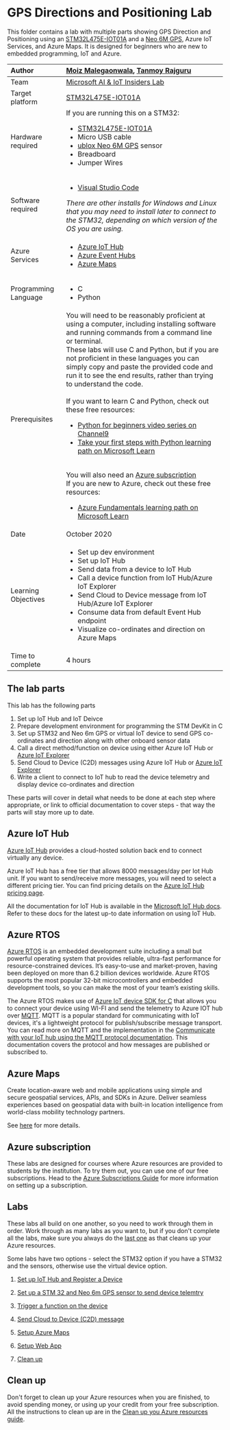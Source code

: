 # GPS Directions and Positioning Lab

This folder contains a lab with multiple parts showing GPS Direction and Positioning using an [STM32L475E-IOT01A](https://www.st.com/en/evaluation-tools/b-l475e-iot01a.html) and a [Neo 6M GPS](https://www.u-blox.com/en/product/neo-6-series), Azure IoT Services, and Azure Maps. It is designed for beginners who are new to embedded programming, IoT and Azure.

| Author | [Moiz Malegaonwala](https://github.com/moizhraj), [Tanmoy Rajguru](https://github.com/Tanmoy-TCS) |
|:---|:---|
| Team | [Microsoft AI & IoT Insiders Lab](https://microsoftiotinsiderlabs.com/en) |
| Target platform   | [STM32L475E-IOT01A](https://www.st.com/en/evaluation-tools/b-l475e-iot01a.html) |
| Hardware required | If you are running this on a STM32:<ul><li>[STM32L475E-IOT01A](https://www.st.com/en/evaluation-tools/b-l475e-iot01a.html)</li><li>Micro USB cable</li><li>[ublox Neo 6M GPS](https://www.u-blox.com/en/product/neo-6-series) sensor</li><li>Breadboard</li><li>Jumper Wires</li></ul> |
| Software required | <ul><li>[Visual Studio Code](http://code.visualstudio.com?WT.mc_id=academic-7372-jabenn)</li></ul>*There are other installs for Windows and Linux that you may need to install later to connect to the STM32, depending on which version of the OS you are using.* |
| Azure Services | <ul><li>[Azure IoT Hub](https://azure.microsoft.com/services/iot-hub/?WT.mc_id=academic-7372-jabenn)</li><li>[Azure Event Hubs](https://azure.microsoft.com/services/event-hubs/?WT.mc_id=academic-7372-jabenn)</li><li>[Azure Maps](https://azure.microsoft.com/services/azure-maps/?WT.mc_id=academic-7372-jabenn)</li></ul> |
| Programming Language | <ul><li>C</li><li>Python</li></ul> |
| Prerequisites | You will need to be reasonably proficient at using a computer, including installing software and running commands from a command line or terminal.<br>These labs will use C and Python, but if you are not proficient in these languages you can simply copy and paste the provided code and run it to see the end results, rather than trying to understand the code.<br><br>If you want to learn C and Python, check out these free resources:<br><ul><li>[Python for beginners video series on Channel9](https://channel9.msdn.com/Series/Intro-to-Python-Development?WT.mc_id=academic-7372-jabenn)</li><li>[Take your first steps with Python learning path on Microsoft Learn](https://docs.microsoft.com/learn/paths/python-first-steps/?WT.mc_id=academic-7372-jabenn)</li></ul><br>You will also need an [Azure subscription](https://azure.microsoft.com/free/?WT.mc_id=academic-7372-jabenn)<br>If you are new to Azure, check out these free resources:<ul><li>[Azure Fundamentals learning path on Microsoft Learn](https://docs.microsoft.com/learn/paths/azure-fundamentals/?WT.mc_id=academic-7372-jabenn)</li></ul> |
| Date | October 2020 |
| Learning Objectives | <ul><li>Set up dev environment</li><li>Set up IoT Hub</li><li>Send data from a device to IoT Hub</li><li>Call a device function from IoT Hub/Azure IoT Explorer</li><li>Send Cloud to Device message from IoT Hub/Azure IoT Explorer</li><li>Consume data from default Event Hub endpoint</li><li>Visualize co-ordinates and direction on Azure Maps</li></ul> |
| Time to complete | 4 hours |


## The lab parts

This lab has the following parts

1. Set up IoT Hub and IoT Deivce
1. Prepare development environment for programming the STM DevKit in C
1. Set up STM32 and Neo 6m GPS or virtual IoT device to send GPS co-ordinates and direction along with other onboard sensor data
1. Call a direct method/function on device using either Azure IoT Hub or [Azure IoT Explorer](https://docs.microsoft.com/azure/iot-pnp/howto-use-iot-explorer)
1. Send Cloud to Device (C2D) messages using Azure IoT Hub or [Azure IoT Explorer](https://docs.microsoft.com/azure/iot-pnp/howto-use-iot-explorer)
1. Write a client to connect to IoT hub to read the device telemetry and display device co-ordinates and direction

These parts will cover in detail what needs to be done at each step where appropriate, or link to official documentation to cover steps - that way the parts will stay more up to date.

## Azure IoT Hub

[Azure IoT Hub](https://azure.microsoft.com/services/iot-hub/?WT.mc_id=academic-7372-jabenn) provides a cloud-hosted solution back end to connect virtually any device.

Azure IoT Hub has a free tier that allows 8000 messages/day per Iot Hub unit. If you want to send/receive more messages, you will need to select a different pricing tier. You can find pricing details on the [Azure IoT Hub pricing page](https://azure.microsoft.com/pricing/details/iot-hub/?WT.mc_id=academic-7372-jabenn).

All the documentation for IoT Hub is available in the [Microsoft IoT Hub docs](https://docs.microsoft.com/azure/iot-hub/?WT.mc_id=academic-7372-jabenn). Refer to these docs for the latest up-to date information on using IoT Hub.

## Azure RTOS

[Azure RTOS](https://azure.microsoft.com/services/rtos/?WT.mc_id=academic-7372-jabenn) is an embedded development suite including a small but powerful operating system that provides reliable, ultra-fast performance for resource-constrained devices. It’s easy-to-use and market-proven, having been deployed on more than 6.2 billion devices worldwide. Azure RTOS supports the most popular 32-bit microcontrollers and embedded development tools, so you can make the most of your team’s existing skills.

The Azure RTOS makes use of [Azure IoT device SDK for C](https://docs.microsoft.com/azure/iot-hub/iot-hub-device-sdk-c-intro) that allows you to connect your device using WI-FI and send the telemetry to Azure IOT hub over [MQTT](https://mqtt.org). MQTT is a popular standard for communicating with IoT devices, it's a lightweight protocol for publish/subscribe message transport. You can read more on MQTT and the implementation in the [Communicate with your IoT hub using the MQTT protocol documentation](https://docs.microsoft.com/azure/iot-hub/iot-hub-mqtt-support?WT.mc_id=academic-7372-jabenn). This documentation covers the protocol and how messages are published or subscribed to.

## Azure Maps

Create location-aware web and mobile applications using simple and secure geospatial services, APIs, and SDKs in Azure. Deliver seamless experiences based on geospatial data with built-in location intelligence from world-class mobility technology partners.

See [here](https://azure.microsoft.com/services/azure-maps/) for more details.

## Azure subscription

These labs are designed for courses where Azure resources are provided to students by the institution. To try them out, you can use one of our free subscriptions. Head to the [Azure Subscriptions Guide](../../../azure-subscription.md) for more information on setting up a subscription.

## Labs

These labs all build on one another, so you need to work through them in order. Work through as many labs as you want to, but if you don't complete all the labs, make sure you always do the [last one](./steps/clean-up.md) as that cleans up your Azure resources.

Some labs have two options - select the STM32 option if you have a STM32 and the sensors, otherwise use the virtual device option.

1. [Set up IoT Hub and Register a Device](./steps/set-up-iot-hub-and-device.md)

1. [Set up a STM 32 and Neo 6m GPS sensor to send device telemtry](./steps/set-up-stm32.md)

1. [Trigger a function on the device](./steps/rules-stm-functioncall.md)

1. [Send Cloud to Device (C2D) message](./steps/rules-stm-c2d.md)

1. [Setup Azure Maps](./steps/set-up-azure-maps.md)

1. [Setup Web App](./steps/set-up-web-app.md)

1. [Clean up](./steps/clean-up.md)

## Clean up

Don't forget to clean up your Azure resources when you are finished, to avoid spending money, or using up your credit from your free subscription. All the instructions to clean up are in the [Clean up you Azure resources guide](./steps/clean-up.md).
